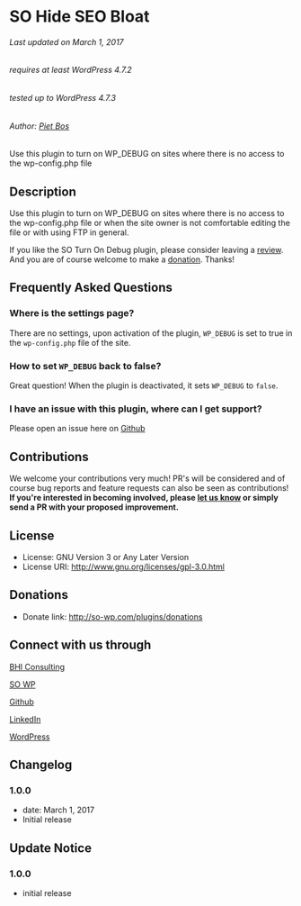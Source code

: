 # SO Hide SEO Bloat

<!--[![plugin version](https://img.shields.io/wordpress/plugin/v/so-turn-on-debug.svg)](https://wordpress.org/plugins/so-turn-on-debug)-->

###### Last updated on March 1, 2017
###### requires at least WordPress 4.7.2
###### tested up to WordPress 4.7.3
###### Author: [Piet Bos](https://github.com/senlin)

Use this plugin to turn on WP_DEBUG on sites where there is no access to the wp-config.php file

## Description

Use this plugin to turn on WP_DEBUG on sites where there is no access to the wp-config.php file or when the site owner is not comfortable editing the file or with using FTP in general. 

If you like the SO Turn On Debug plugin, please consider leaving a [review](https://wordpress.org/support/view/plugin-reviews/so-turn-on-debug?rate=5#postform). 
And you are of course welcome to make a [donation](https://so-wp.com/plugins/donations/). Thanks!

## Frequently Asked Questions

### Where is the settings page?

There are no settings, upon activation of the plugin, `WP_DEBUG` is set to true in the `wp-config.php` file of the site.

### How to set `WP_DEBUG` back to false?

Great question!
When the plugin is deactivated, it sets `WP_DEBUG` to `false`.

### I have an issue with this plugin, where can I get support?

Please open an issue here on [Github](https://github.com/senlin/so-turn-on-debug/issues)

## Contributions

We welcome your contributions very much! PR's will be considered and of course bug reports and feature requests can also be seen as contributions!
**If you're interested in becoming involved, please [let us know](https://so-wp.com/info-contact/) or simply send a PR with your proposed improvement.** 

## License

* License: GNU Version 3 or Any Later Version
* License URI: http://www.gnu.org/licenses/gpl-3.0.html

## Donations

* Donate link: http://so-wp.com/plugins/donations

## Connect with us through

[BHI Consulting](https://bohanintl.com)

[SO WP](https://so-wp.com)

[Github](https://github.com/senlin) 

[LinkedIn](https://www.linkedin.com/in/pietbos) 

[WordPress](https://profiles.wordpress.org/senlin/) 


## Changelog

### 1.0.0

* date: March 1, 2017
* Initial release

## Update Notice

### 1.0.0

* initial release